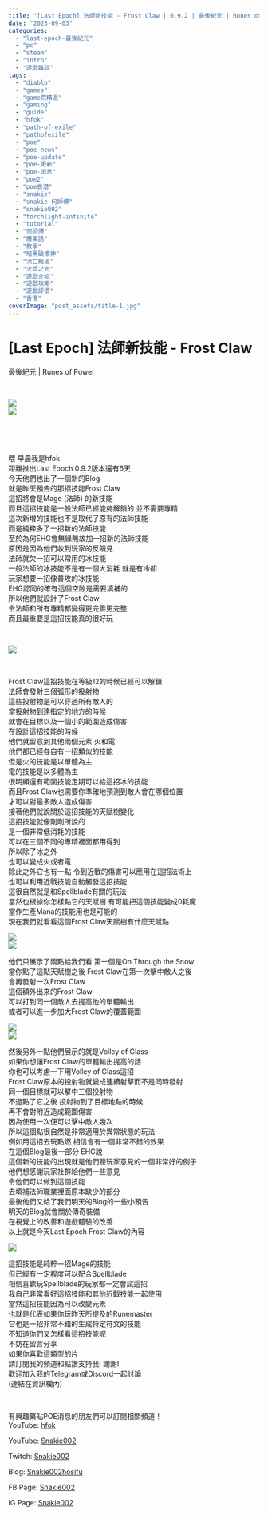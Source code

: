 ```yaml
---
title: "[Last Epoch] 法師新技能 - Frost Claw | 0.9.2 | 最後紀元 | Runes of Power"
date: "2023-09-03"
categories: 
  - "last-epoch-最後紀元"
  - "pc"
  - "steam"
  - "intro"
  - "遊戲雜談"
tags: 
  - "diablo"
  - "games"
  - "game荒精選"
  - "gaming"
  - "guide"
  - "hfok"
  - "path-of-exile"
  - "pathofexile"
  - "poe"
  - "poe-news"
  - "poe-update"
  - "poe-更新"
  - "poe-消息"
  - "poe2"
  - "poe香港"
  - "snakie"
  - "snakie-何師傅"
  - "snakie002"
  - "torchlight-infinite"
  - "tutorial"
  - "何師傅"
  - "廣東話"
  - "教學"
  - "暗黑破壞神"
  - "流亡黯道"
  - "火炬之光"
  - "遊戲介紹"
  - "遊戲攻略"
  - "遊戲評價"
  - "香港"
coverImage: "post_assets/title-1.jpg"
---
```


# \[Last Epoch\] 法師新技能 - Frost Claw  
最後紀元 | Runes of Power

  
   

  
![](post_assets/title-1-1024x576.jpg)  
![](post_assets/1-1024x576.jpeg)  

  
   

  
   

  
喂 早晨我是hfok  
距離推出Last Epoch 0.9.2版本還有6天  
今天他們也出了一個新的Blog  
就是昨天預告的那招技能Frost Claw  
這招將會是Mage (法師) 的新技能  
而且這招技能是一般法師已經能夠解鎖的 並不需要專精  
這次新增的技能也不是取代了原有的法師技能  
而是純粹多了一招新的法師技能  
至於為何EHG會無緣無故加一招新的法師技能  
原因是因為他們收到玩家的反饋見  
法師就欠一招可以常用的冰技能  
一般法師的冰技能不是有一個大消耗 就是有冷卻  
玩家想要一招像普攻的冰技能  
EHG認同的確有這個空隙是需要填補的  
所以他們就設計了Frost Claw  
令法師和所有專精都變得更完善更完整  
而且最重要是這招技能真的很好玩  

  
   

  
![](post_assets/2-2.png)  

  
   

  
Frost Claw這招技能在等級12的時候已經可以解鎖  
法師會發射三個弧形的投射物  
這些投射物是可以穿過所有敵人的  
當投射物到達指定的地方的時候  
就會在目標以及一個小的範圍造成傷害  
在設計這招技能的時候  
他們就留意到其他兩個元素 火和電  
他們都已經各自有一招類似的技能  
但是火的技能是以單體為主  
電的技能是以多體為主  
很明顯還有範圍技能定期可以給這招冰的技能  
而且Frost Claw也需要你準確地預測到敵人會在哪個位置  
才可以對最多敵人造成傷害  
接著他們就說關於這招技能的天賦樹變化  
這招技能就像剛剛所說的  
是一個非常低消耗的技能  
可以在三個不同的專精裡面都用得到  
所以除了冰之外  
也可以變成火或者電  
除此之外它也有一點 令到近戰的傷害可以應用在這招法術上  
也可以利用近戰技能自動觸發這招技能  
這很自然就是和Spellblade有關的玩法  
當然也根據你怎樣點它的天賦樹 有可能把這個技能變成0耗魔  
當作生產Mana的技能用也是可能的  
現在我們就看看這個Frost Claw天賦樹有什麼天賦點  

  
![](post_assets/3-1.jpeg)  
![](post_assets/3-2.png)  

  
他們只展示了兩點給我們看 第一個是On Through the Snow  
當你點了這點天賦樹之後 Frost Claw在第一次擊中敵人之後  
會再發射一次Frost Claw  
這個額外出來的Frost Claw  
可以打到同一個敵人去提高他的單體輸出  
或者可以進一步加大Frost Claw的覆蓋範圍  

  
![](post_assets/4-1.jpeg)  
![](post_assets/4-2-1.png)  

  
然後另外一點他們展示的就是Volley of Glass  
如果你想讓Frost Claw的單體輸出提高的話  
你也可以考慮一下用Volley of Glass這招  
Frost Claw原本的投射物就變成連續射擊而不是同時發射  
同一個目標就可以擊中三個投射物  
不過點了它之後 投射物到了目標地點的時候  
再不會對附近造成範圍傷害  
因為使用一次便可以擊中敵人幾次  
所以這個點很自然是非常適用於異常狀態的玩法  
例如用這招去玩點燃 相信會有一個非常不錯的效果  
在這個Blog最後一部分 EHG說  
這個新的技能的出現就是他們聽玩家意見的一個非常好的例子  
他們想感謝玩家社群給他們一些意見  
令他們可以做到這個技能  
去填補法師職業裡面原本缺少的部分  
最後他們又給了我們明天的Blog的一些小預告  
明天的Blog就會關於傳奇裝備  
在視覺上的改善和遊戲體驗的改善  
以上就是今天Last Epoch Frost Claw的內容  

  
![](post_assets/5-2-1024x366.png)  

  
這招技能是純粹一招Mage的技能  
但已經有一定程度可以配合Spellblade  
相信喜歡玩Spellblade的玩家都一定會試這招  
我自己非常看好這招技能和其他近戰技能一起使用  
當然這招技能因為可以改變元素  
也就是代表如果你玩昨天所提及的Runemaster  
它也是一招非常不錯的生成特定符文的技能  
不知道你們又怎樣看這招技能呢  
不妨在留言分享  
如果你喜歡這類型的片  
請訂閱我的頻道和點讚支持我! 謝謝!  
歡迎加入我的Telegram或Discord一起討論  
(連結在資訊欄內)  

  
   

  
有興趣緊貼POE消息的朋友們可以訂閱相關頻道！  
YouTube: [hfok](https://www.youtube.com/channel/UC2m4uqcEr8pIxkO6odaDHjw/)  

  
  
YouTube: [Snakie002](https://www.youtube.com/c/Snakie002/)  

  
Twitch: [Snakie002](https://www.twitch.tv/snakie002/)  

  
Blog: [Snakie002hosifu](https://snakie002hosifu.blog/)  

  
FB Page: [Snakie002](https://www.facebook.com/Snakie002/)  

  
IG Page: [Snakie002](https://www.instagram.com/snakie002/)
